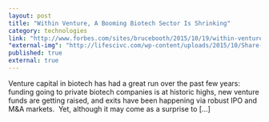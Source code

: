 ```yaml
---
layout: post
title: "Within Venture, A Booming Biotech Sector Is Shrinking"
category: technologies
link: "http://www.forbes.com/sites/brucebooth/2015/10/19/within-venture-a-booming-biotech-sector-is-shrinking/"
"external-img": "http://lifescivc.com/wp-content/uploads/2015/10/Share-of-VC-into-Biotech.jpg"
published: true
external: true
---
```

<p>
Venture capital in biotech has had a great run over the past few years: funding going to private biotech companies is at historic highs, new venture funds are getting raised, and exits have been happening via robust IPO and M&A markets.  Yet, although it may come as a surprise to [...]</p>